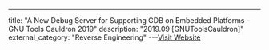 ---
title: "A New Debug Server for Supporting GDB on Embedded Platforms - GNU Tools Cauldron 2019"
description: "2019.09 [GNUToolsCauldron]"
external_category: "Reverse Engineering"
---[Visit Website](https://www.youtube.com/watch?v=mQYKEzWAoqI)

